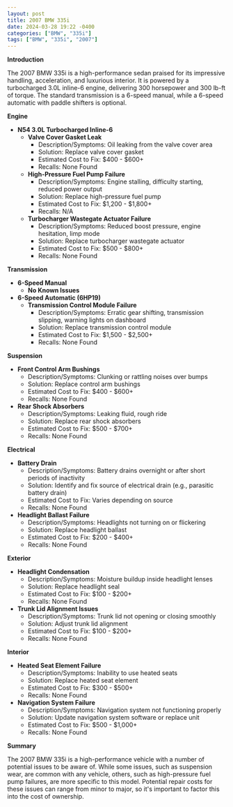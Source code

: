 ```yaml
---
layout: post
title: 2007 BMW 335i
date: 2024-03-28 19:22 -0400
categories: ["BMW", "335i"]
tags: ["BMW", "335i", "2007"]
---
```

**Introduction**

The 2007 BMW 335i is a high-performance sedan praised for its impressive handling, acceleration, and luxurious interior. It is powered by a turbocharged 3.0L inline-6 engine, delivering 300 horsepower and 300 lb-ft of torque. The standard transmission is a 6-speed manual, while a 6-speed automatic with paddle shifters is optional.

**Engine**

* **N54 3.0L Turbocharged Inline-6**
    * **Valve Cover Gasket Leak**
        * Description/Symptoms: Oil leaking from the valve cover area
        * Solution: Replace valve cover gasket
        * Estimated Cost to Fix: $400 - $600+
        * Recalls: None Found
    * **High-Pressure Fuel Pump Failure**
        * Description/Symptoms: Engine stalling, difficulty starting, reduced power output
        * Solution: Replace high-pressure fuel pump
        * Estimated Cost to Fix: $1,200 - $1,800+
        * Recalls: N/A
    * **Turbocharger Wastegate Actuator Failure**
        * Description/Symptoms: Reduced boost pressure, engine hesitation, limp mode
        * Solution: Replace turbocharger wastegate actuator
        * Estimated Cost to Fix: $500 - $800+
        * Recalls: None Found

**Transmission**

* **6-Speed Manual**
    * **No Known Issues**
* **6-Speed Automatic (6HP19)**
    * **Transmission Control Module Failure**
        * Description/Symptoms: Erratic gear shifting, transmission slipping, warning lights on dashboard
        * Solution: Replace transmission control module
        * Estimated Cost to Fix: $1,500 - $2,500+
        * Recalls: None Found

**Suspension**

* **Front Control Arm Bushings**
    * Description/Symptoms: Clunking or rattling noises over bumps
    * Solution: Replace control arm bushings
    * Estimated Cost to Fix: $400 - $600+
    * Recalls: None Found
* **Rear Shock Absorbers**
    * Description/Symptoms: Leaking fluid, rough ride
    * Solution: Replace rear shock absorbers
    * Estimated Cost to Fix: $500 - $700+
    * Recalls: None Found

**Electrical**

* **Battery Drain**
    * Description/Symptoms: Battery drains overnight or after short periods of inactivity
    * Solution: Identify and fix source of electrical drain (e.g., parasitic battery drain)
    * Estimated Cost to Fix: Varies depending on source
    * Recalls: None Found
* **Headlight Ballast Failure**
    * Description/Symptoms: Headlights not turning on or flickering
    * Solution: Replace headlight ballast
    * Estimated Cost to Fix: $200 - $400+
    * Recalls: None Found

**Exterior**

* **Headlight Condensation**
    * Description/Symptoms: Moisture buildup inside headlight lenses
    * Solution: Replace headlight seal
    * Estimated Cost to Fix: $100 - $200+
    * Recalls: None Found
* **Trunk Lid Alignment Issues**
    * Description/Symptoms: Trunk lid not opening or closing smoothly
    * Solution: Adjust trunk lid alignment
    * Estimated Cost to Fix: $100 - $200+
    * Recalls: None Found

**Interior**

* **Heated Seat Element Failure**
    * Description/Symptoms: Inability to use heated seats
    * Solution: Replace heated seat element
    * Estimated Cost to Fix: $300 - $500+
    * Recalls: None Found
* **Navigation System Failure**
    * Description/Symptoms: Navigation system not functioning properly
    * Solution: Update navigation system software or replace unit
    * Estimated Cost to Fix: $500 - $1,000+
    * Recalls: None Found

**Summary**

The 2007 BMW 335i is a high-performance vehicle with a number of potential issues to be aware of. While some issues, such as suspension wear, are common with any vehicle, others, such as high-pressure fuel pump failures, are more specific to this model. Potential repair costs for these issues can range from minor to major, so it's important to factor this into the cost of ownership.

